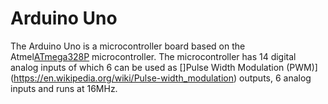 # Arduino Uno
The Arduino Uno is a microcontroller board based on the Atmel[ATmega328P](http://www.atmel.com/Images/Atmel-8271-8-bit-AVR-Microcontroller-ATmega48A-48PA-88A-88PA-168A-168PA-328-328P_datasheet_Summary.pdf) microcontroller. The microcontroller has 14 digital analog inputs of which 6 can be used as []Pulse Width Modulation (PWM)](https://en.wikipedia.org/wiki/Pulse-width_modulation) outputs, 6 analog inputs and runs at 16MHz. 